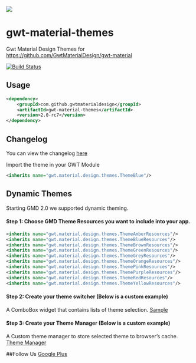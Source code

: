 <img src="http://i.imgur.com/jxTSZ3K.png" />

# gwt-material-themes 

Gwt Material Design Themes for https://github.com/GwtMaterialDesign/gwt-material <br>

[![Build Status](https://travis-ci.org/GwtMaterialDesign/gwt-material-themes.svg?branch=master)](https://travis-ci.org/GwtMaterialDesign/gwt-material-themes)


## Usage
```xml
<dependency>
    <groupId>com.github.gwtmaterialdesign</groupId>
    <artifactId>gwt-material-themes</artifactId>
    <version>2.0-rc7</version>
</dependency>
```

## Changelog
You can view the changelog [here](https://github.com/GwtMaterialDesign/gwt-material-themes/wiki/Changelog)

Import the theme in your GWT Module
```xml
<inherits name="gwt.material.design.themes.ThemeBlue"/>
```
## Dynamic Themes
Starting GMD 2.0 we supported dynamic theming.
#### Step 1: Choose GMD Theme Resources you want to include into your app.
```xml
<inherits name="gwt.material.design.themes.ThemeAmberResources"/>
<inherits name="gwt.material.design.themes.ThemeBlueResources"/>
<inherits name="gwt.material.design.themes.ThemeBrownResources"/>
<inherits name="gwt.material.design.themes.ThemeGreenResources"/>
<inherits name="gwt.material.design.themes.ThemeGreyResources"/>
<inherits name="gwt.material.design.themes.ThemeOrangeResources"/>
<inherits name="gwt.material.design.themes.ThemePinkResources"/>
<inherits name="gwt.material.design.themes.ThemePurpleResources"/>
<inherits name="gwt.material.design.themes.ThemeRedResources"/>
<inherits name="gwt.material.design.themes.ThemeYellowResources"/>
```
#### Step 2: Create your theme switcher (Below is a custom example)
A ComboBox widget that contains lists of theme selection.
[Sample](https://github.com/GwtMaterialDesign/gwt-material-demo/blob/release_2.0/src/main/java/gwt/material/design/demo/client/application/menu/MenuView.java#L74)

#### Step 3: Create your Theme Manager (Below is a custom example)
A Custom theme manager to store selected theme to browser’s cache.
[Theme Manager](https://github.com/GwtMaterialDesign/gwt-material-demo/blob/release_2.0/src/main/java/gwt/material/design/demo/client/ThemeManager.java)


##Follow Us
<a href="https://plus.google.com/u/0/communities/108005250093449814286"> Google Plus</a>
